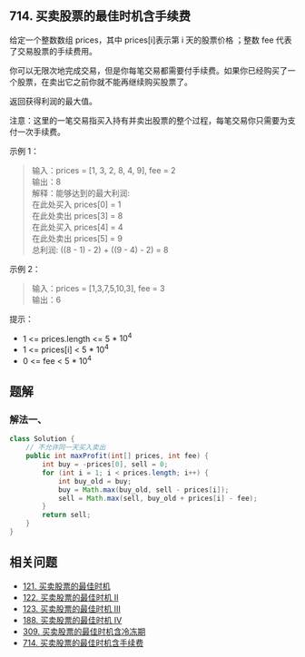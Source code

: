 ## 714. 买卖股票的最佳时机含手续费

给定一个整数数组 prices，其中 prices[i]表示第 i 天的股票价格 ；整数 fee 代表了交易股票的手续费用。

你可以无限次地完成交易，但是你每笔交易都需要付手续费。如果你已经购买了一个股票，在卖出它之前你就不能再继续购买股票了。

返回获得利润的最大值。

注意：这里的一笔交易指买入持有并卖出股票的整个过程，每笔交易你只需要为支付一次手续费。

 

示例 1：

>输入：prices = [1, 3, 2, 8, 4, 9], fee = 2  
>输出：8  
>解释：能够达到的最大利润:    
>在此处买入 prices[0] = 1  
>在此处卖出 prices[3] = 8  
>在此处买入 prices[4] = 4  
>在此处卖出 prices[5] = 9  
>总利润: ((8 - 1) - 2) + ((9 - 4) - 2) = 8  


示例 2：

>输入：prices = [1,3,7,5,10,3], fee = 3  
>输出：6  
 

提示：

- 1 <= prices.length <= 5 * $10^4$
- 1 <= prices[i] < 5 * $10^4$
- 0 <= fee < 5 * $10^4$


## 题解

### 解法一、

```java
class Solution {
    // 不允许同一天买入卖出
    public int maxProfit(int[] prices, int fee) {
        int buy = -prices[0], sell = 0;
        for (int i = 1; i < prices.length; i++) {
            int buy_old = buy;
            buy = Math.max(buy_old, sell - prices[i]);
            sell = Math.max(sell, buy_old + prices[i] - fee);
        }
        return sell;
    }
}
```


## 相关问题

- [121. 买卖股票的最佳时机](./121.%20买卖股票的最佳时机.md)
- [122. 买卖股票的最佳时机 II](./122.%20买卖股票的最佳时机%20II.md)
- [123. 买卖股票的最佳时机 III](./123.%20买卖股票的最佳时机%20III.md)
- [188. 买卖股票的最佳时机 IV](./188.%20买卖股票的最佳时机%20IV.md)
- [309. 买卖股票的最佳时机含冷冻期](./309.%20买卖股票的最佳时机含冷冻期.md)
- [714. 买卖股票的最佳时机含手续费](./714.%20买卖股票的最佳时机含手续费.md)